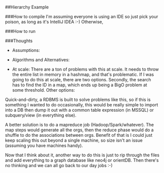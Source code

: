 ##Hierarchy Example

###How to compile
I'm assuming everyone is using an IDE so just pick your poison, as long as it's IntelliJ IDEA :-) Otherwise, 

###How to run

###Thoughts
- Assumptions:


- Algorithms and Alternatives:


- At scale:
There are a ton of problems with this at scale. It needs to throw the entire list in memory in a hashmap, and that's problematic. If I was going to do this at scale, there are two options.  Secondly, the search has to find the ID in a map, which ends up being a BigO problem at some threshold.  Other options:

Quick-and-dirty, a RDBMS is built to solve problems like this, so if this is something I wanted to do occasionally, this would be really simple to import into a DB then dump it out with a common table expression (in MSSQL) or subquery/view (in everything else).

A better solution is to do a mapreduce job (Hadoop/Spark/whatever). The map steps would generate all the orgs, then the reduce phase would do a shuffle to do the associations between orgs.  Benefit of that is I could just keep scaling this out beyond a single machine, so size isn't an issue (assuming you have machines handy).

Now that I think about it, another way to do this is just to rip through the files and add everything to a graph database like neo4j or orientDB.  Then there's no thinking and we can all go back to our day jobs :-)


